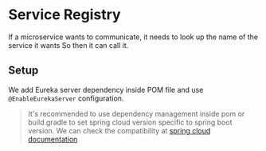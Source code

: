 # Service Registry

If a microservice wants to communicate, it needs to look up the name of the service it wants So then it can call it.

## Setup

We add Eureka server dependency inside POM file and use `@EnableEurekaServer` configuration.

> It's recommended to use dependency management inside pom or build.gradle to set spring cloud version specific to
> spring boot version. We can check the compatibility
> at [spring cloud documentation](https://spring.io/projects/spring-cloud)
